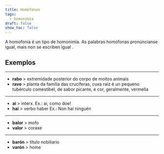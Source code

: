 ```yaml
---
title: Homófonas
tags:
  - homonimia
draft: false
show_toc: false
---
```

A homofonía é un tipo de homonimia. As palabras homófonas pronúncianse igual, mais non se escriben igual.

## Exemplos
---
* **rabo** > extremidade posterior do corpo de moitos animais
* **ravo** > planta da familia das crucíferas, cuxa raíz é un pequeno tubérculo comestíbel, de sabor picante, e cor, geralmente, vermella
---

* **ai** > interx. Ex.: ai, como doe!
* **hai** > verbo haber Ex.: Non hai ninguén
---
* **balor** > mofo
* **valor** > coraxe
---
* **barón** > título nobiliario
* **varón** > home

